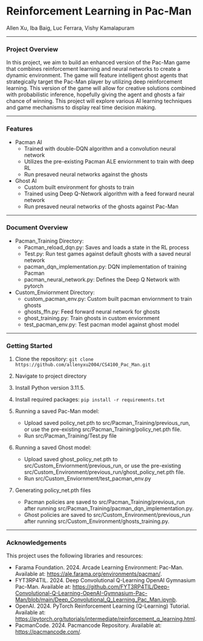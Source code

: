 # Reinforcement Learning in Pac-Man
Allen Xu, Iba Baig, Luc Ferrara, Vishy Kamalapuram

---
### Project Overview
In this project, we aim to build an enhanced version of the Pac-Man game that combines reinforcement learning and neural networks to create a dynamic environment. The game will feature intelligent ghost agents that strategically target the Pac-Man player by utilizing deep reinforcement learning. This version of the game will allow for creative solutions combined with probabilistic inference, hopefully giving the agent and ghosts a fair chance of winning. This project will explore various AI learning techniques and game mechanisms to display real time decision making.

---
### Features
- Pacman AI
   - Trained with double-DQN algorithm and a convolution neural network
   - Utilizes the pre-existing Pacman ALE enviornment to train with deep RL
   - Run presaved neural networks against the ghosts
- Ghost AI
   - Custom built environment for ghosts to train
   - Trained using Deep Q-Network algorithm with a feed forward neural network
   - Run presaved neural networks of the ghosts against Pac-Man

---
### Document Overview
- Pacman_Training Directory:
  - Pacman_reload_dqn.py: Saves and loads a state in the RL process
  - Test.py: Run test games against default ghosts with a saved neural network
  - pacman_dqn_implementation.py: DQN implementation of training Pacman
  - pacman_neural_network.py: Defines the Deep Q Network with pytorch
- Custom_Enviornment Directory:
  - custom_pacman_env.py: Custom built pacman enviornment to train ghosts
  - ghosts_ffn.py: Feed forward neural network for ghosts
  - ghost_training.py: Train ghosts in custom enviornment
  - test_pacman_env.py: Test pacman model against ghost model
---
### Getting Started
1) Clone the repository:
`git clone https://github.com/allenyxu2004/CS4100_Pac_Man.git`

2) Navigate to project directory

3) Install Python version 3.11.5. 

4) Install required packages:
`pip install -r requirements.txt`

5) Running a saved Pac-Man model:
    - Upload saved policy_net.pth to src/Pacman_Training/previous_run, or use the pre-existing src/Pacman_Training/policy_net.pth file.
    - Run src/Pacman_Training/Test.py file

6) Running a saved Ghost model:
    - Upload saved ghost_policy_net.pth to src/Custom_Enviornment/previous_run, or use the pre-existing src/Custom_Environment/previous_run/ghost_policy_net.pth file.
    - Run src/Custom_Enviornment/test_pacman_env.py

7) Generating policy_net.pth files
    - Pacman policies are saved to src/Pacman_Training/previous_run after running src/Pacman_Training/pacman_dqn_implementation.py.
    - Ghost policies are saved to src/Custom_Environment/previous_run after running src/Custom_Environment/ghosts_training.py.


---
### Acknowledgements
This project uses the following libraries and resources:
- Farama Foundation. 2024. Arcade Learning Environment: Pac-Man. Available at: https://ale.farama.org/environments/pacman/.
- FYT3RP4TIL. 2024. Deep Convolutional Q-Learning OpenAI Gymnasium Pac-Man. Available at: https://github.com/FYT3RP4TIL/Deep-Convolutional-Q-Learning-OpenAI-Gymnasium-Pac-Man/blob/main/Deep_Convolutional_Q_Learning_Pac_Man.ipynb.
- OpenAI. 2024. PyTorch Reinforcement Learning (Q-Learning) Tutorial. Available at: https://pytorch.org/tutorials/intermediate/reinforcement_q_learning.html.
- PacmanCode. 2024. Pacmancode Repository. Available at: https://pacmancode.com/.



